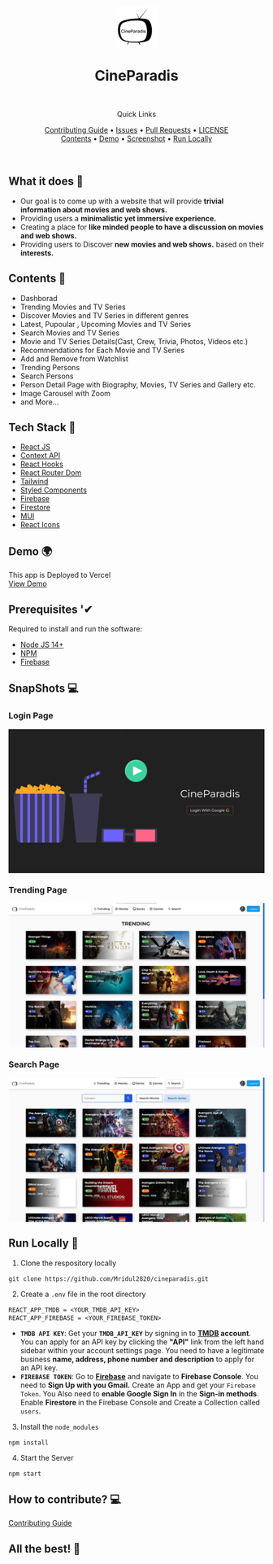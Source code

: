 <p align="center">
    <img src="/public/logo-black.PNG" align="center" width="80"/>
</p>

<div align="center">
    <h1>CineParadis</h1>
</div>

<br />


<div align="center">
    <p>Quick Links</p>
    <a href="CONTRIBUTING.md">Contributing Guide</a> •
    <a href="https://github.com/Mridul2820/cineparadis/issues">Issues</a> •
    <a href="https://github.com/Mridul2820/cineparadis/pulls">Pull Requests</a> •
    <a href="LICENSE">LICENSE</a>
    <br />
    <a href="#contents-">Contents</a> •
    <a href="#demo-">Demo</a> •
    <a href="#snapshots-">Screenshot</a> •
    <a href="#run-locally-">Run Locally</a>
</div>


<br />
<br />

## What it does 🤔
- Our goal is to come up with a website that will provide **trivial information about movies and web shows.**
- Providing users a **minimalistic yet immersive experience.**
- Creating a place for **like minded people to have a discussion on movies and web shows.**
- Providing users to Discover **new movies and web shows.** based on their **interests.**

## Contents 🧧
- Dashborad 
- Trending Movies and TV Series
- Discover Movies and TV Series in different genres
- Latest, Pupoular , Upcoming Movies and TV Series
- Search Movies and TV Series
- Movie and TV Series Details(Cast, Crew, Trivia, Photos, Videos etc.)
- Recommendations for Each Movie and TV Series
- Add and Remove from Watchlist
- Trending Persons
- Search Persons
- Person Detail Page with Biography, Movies, TV Series and Gallery etc.
- Image Carousel with Zoom
- and More...

## Tech Stack 👾
- [React JS](https://reactjs.org/)
- [Context API](https://reactjs.org/docs/context.html)
- [React Hooks](https://reactjs.org/docs/hooks-intro.html)
- [React Router Dom](https://www.npmjs.com/package/react-router-dom)
- [Tailwind](https://tailwindcss.com/)
- [Styled Components](https://styled-components.com/)
- [Firebase](https://firebase.google.com/)
- [Firestore](https://firebase.google.com/docs/firestore/)
- [MUI](https://mui.com/)
- [React Icons](https://react-icons.github.io/react-icons/)

## Demo 🌍
This app is Deployed to Vercel
<br />
[View Demo](https://cineparadis.mridul.tech/login)


## Prerequisites '✔
Required to install and run the software:
* [Node JS 14+](https://nodejs.org/)
* [NPM](https://www.npmjs.com/get-npm)
* [Firebase](https://firebase.google.com/)

## SnapShots 💻
### Login Page
<img src="/public/screenshots/login-page.jpg" align="center"/>

### Trending Page
<img src="/public/screenshots/trending-page.jpg" align="center"/>

### Search Page
<img src="/public/screenshots/search-page.jpg" align="center"/>

<br />

## Run Locally 🚀
1. Clone the respository locally
```
git clone https://github.com/Mridul2820/cineparadis.git
```
2. Create a `.env` file in the root directory
```
REACT_APP_TMDB = <YOUR_TMDB_API_KEY>
REACT_APP_FIREBASE = <YOUR_FIREBASE_TOKEN>
```
- **```TMDB API KEY```**: Get your **`TMDB_API_KEY`** by signing in to **[TMDB](https://www.themoviedb.org/documentation/api) account**.
You can apply for an API key by clicking the **"API"** link from the left hand sidebar within your account settings page. You need to have a legitimate business **name, address, phone number and description** to apply for an API key.
- **```FIREBASE TOKEN```**: Go to **[Firebase](https://firebase.google.com/)** and navigate to **Firebase Console**. You need to **Sign Up with you Gmail.**
Create an App and get your `Firebase Token`.
You Also need to **enable Google Sign In** in the **Sign-in methods**.
Enable **Firestore** in the Firebase Console and Create a Collection called ```users```.

3. Install the `node_modules`
```
npm install
```
4. Start the Server
```
npm start
```

## How to contribute? 💻
<a href="CONTRIBUTING.md">Contributing Guide</a>

## All the best! 🥇
